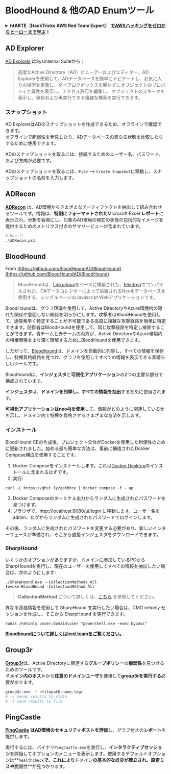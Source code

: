 # BloodHound & 他のAD Enumツール

<details>

<summary><strong>htARTE（HackTricks AWS Red Team Expert）</strong> <a href="https://training.hacktricks.xyz/courses/arte"><strong>でAWSハッキングをゼロからヒーローまで学ぶ</strong></a><strong>！</strong></summary>

* **サイバーセキュリティ企業**で働いていますか？ **HackTricksで会社を宣伝**してみたいですか？または、**PEASSの最新バージョンにアクセスしたり、HackTricksをPDFでダウンロード**したいですか？[**SUBSCRIPTION PLANS**](https://github.com/sponsors/carlospolop)をチェックしてください！
* [**The PEASS Family**](https://opensea.io/collection/the-peass-family)を発見し、独占的な[NFTs](https://opensea.io/collection/the-peass-family)のコレクションを見つけます
* [**公式PEASS＆HackTricksスワッグ**](https://peass.creator-spring.com)を手に入れます
* **[💬](https://emojipedia.org/speech-balloon/) Discordグループ**に**参加**するか、[**telegramグループ**](https://t.me/peass)に参加するか、**Twitter**で私をフォローする🐦[**@carlospolopm**](https://twitter.com/hacktricks_live)**。**
* **ハッキングトリックを共有するために、[hacktricksリポジトリ](https://github.com/carlospolop/hacktricks)と[hacktricks-cloudリポジトリ](https://github.com/carlospolop/hacktricks-cloud)にPRを提出してください。**

</details>

## AD Explorer

[AD Explorer](https://docs.microsoft.com/en-us/sysinternals/downloads/adexplorer) はSysinternal Suiteから：

> 高度なActive Directory（AD）ビューアーおよびエディター。AD Explorerを使用して、ADデータベースを簡単にナビゲートし、お気に入りの場所を定義し、ダイアログボックスを開かずにオブジェクトのプロパティと属性を表示し、アクセス許可を編集し、オブジェクトのスキーマを表示し、保存および再実行できる複雑な検索を実行できます。

### スナップショット

AD ExplorerはADのスナップショットを作成できるため、オフラインで確認できます。\
オフラインで脆弱性を発見したり、ADデータベースの異なる状態を比較したりするために使用できます。

ADのスナップショットを取るには、接続するためのユーザー名、パスワード、および方向が必要です。

ADのスナップショットを取るには、`File` --> `Create Snapshot`に移動し、スナップショットの名前を入力します。

## ADRecon

[**ADRecon**](https://github.com/adrecon/ADRecon) は、AD環境からさまざまなアーティファクトを抽出して組み合わせるツールです。情報は、**特別にフォーマットされた**Microsoft Excel **レポート**に表示され、分析を容易にし、対象のAD環境の現在の状態の包括的なイメージを提供するためのメトリクス付きのサマリービューが含まれています。
```bash
# Run it
.\ADRecon.ps1
```
## BloodHound

From [https://github.com/BloodHoundAD/BloodHound](https://github.com/BloodHoundAD/BloodHound)

> BloodHoundは、[Linkurious](http://linkurio.us/)をベースに構築された、[Electron](http://electron.atom.io/)でコンパイルされた、C#データコレクターによって供給されるNeo4jデータベースを使用する、シングルページのJavascript Webアプリケーションです。

BloodHoundは、グラフ理論を使用して、Active DirectoryやAzure環境内の隠れた関係や意図しない関係を明らかにします。攻撃者はBloodHoundを使用して、通常素早く特定することが不可能である高度に複雑な攻撃経路を簡単に特定できます。防御者はBloodHoundを使用して、同じ攻撃経路を特定し排除することができます。青チームと赤チームの両方が、Active DirectoryやAzure環境内の特権関係をより深く理解するためにBloodHoundを使用できます。

したがって、[Bloodhound](https://github.com/BloodHoundAD/BloodHound)は、ドメインを自動的に列挙し、すべての情報を保存し、特権昇格経路を見つけ、グラフを使用してすべての情報を表示できる素晴らしいツールです。

Bloodhoundは、**インジェスタ**と**可視化アプリケーション**の2つの主要な部分で構成されています。

**インジェスタ**は、**ドメインを列挙し、すべての情報を抽出**するために使用されます。

**可視化アプリケーションはneo4jを使用**して、情報がどのように関連しているかを示し、ドメイン内で特権を昇格させるさまざまな方法を示します。

### インストール
BloodHound CEの作成後、プロジェクト全体がDockerを使用した利便性のために更新されました。始める最も簡単な方法は、事前に構成されたDocker Compose構成を使用することです。

1. Docker Composeをインストールします。これは[Docker Desktop](https://www.docker.com/products/docker-desktop/)のインストールに含まれるはずです。
2. 実行:
```
curl -L https://ghst.ly/getbhce | docker compose -f - up
```
3. Docker Composeのターミナル出力からランダムに生成されたパスワードを見つけます。
4. ブラウザで、http://localhost:8080/ui/login に移動します。ユーザー名をadmin、ログからランダムに生成されたパスワードでログインします。

その後、ランダムに生成されたパスワードを変更する必要があり、新しいインターフェースが準備され、そこから直接インジェスタをダウンロードできます。

### SharpHound

いくつかのオプションがありますが、ドメインに参加しているPCからSharpHoundを実行し、現在のユーザーを使用してすべての情報を抽出したい場合は、次のようにします:
```
./SharpHound.exe --CollectionMethods All
Invoke-BloodHound -CollectionMethod All
```
> **CollectionMethod** について詳しくは、[こちら](https://support.bloodhoundenterprise.io/hc/en-us/articles/17481375424795-All-SharpHound-Community-Edition-Flags-Explained) を参照してください。

異なる資格情報を使用して SharpHound を実行したい場合は、CMD netonly セッションを作成し、そこから SharpHound を実行できます。
```
runas /netonly /user:domain\user "powershell.exe -exec bypass"
```
[**Bloodhoundについて詳しくはired.teamをご覧ください。**](https://ired.team/offensive-security-experiments/active-directory-kerberos-abuse/abusing-active-directory-with-bloodhound-on-kali-linux)


## Group3r

[**Group3r**](https://github.com/Group3r/Group3r)は、Active Directoryに関連する**グループポリシー**の**脆弱性**を見つけるためのツールです。\
**ドメイン内のホスト**から**任意のドメインユーザ**を使用して**group3rを実行する**必要があります。
```bash
group3r.exe -f <filepath-name.log>
# -s sends results to stdin
# -f send results to file
```
## PingCastle

[**PingCastle**](https://www.pingcastle.com/documentation/) **はAD環境のセキュリティポストを評価**し、グラフ付きの**レポート**を提供します。

実行するには、バイナリ`PingCastle.exe`を実行し、**インタラクティブセッション**を開始してオプションのメニューを表示します。使用するデフォルトオプションは**`healthcheck`**で、これにより**ドメイン**の基本的な**概要**が確立され、**設定ミス**や**脆弱性**が見つかります。&#x20;
